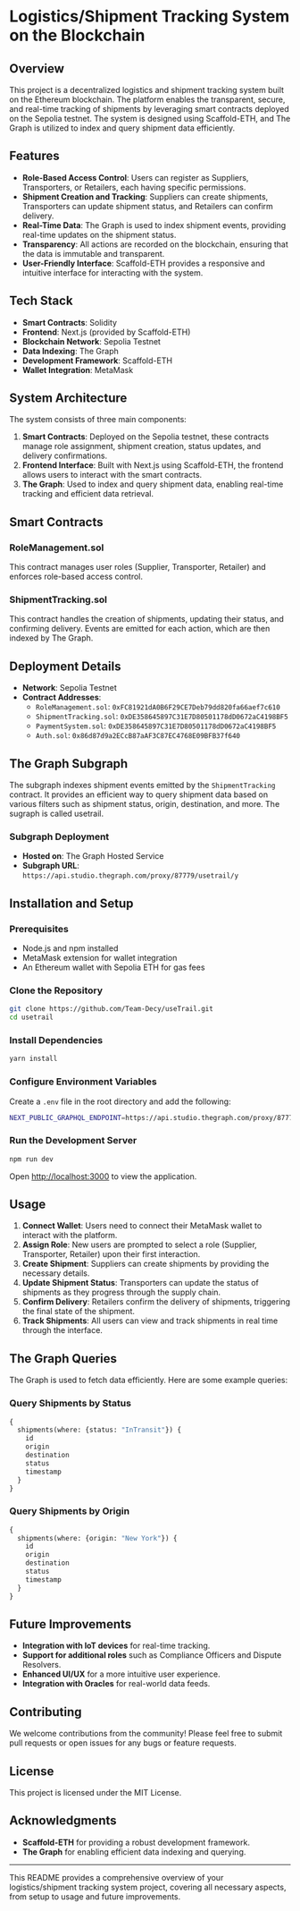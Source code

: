# **Logistics/Shipment Tracking System on the Blockchain**

## **Overview**

This project is a decentralized logistics and shipment tracking system built on the Ethereum blockchain. The platform enables the transparent, secure, and real-time tracking of shipments by leveraging smart contracts deployed on the Sepolia testnet. The system is designed using Scaffold-ETH, and The Graph is utilized to index and query shipment data efficiently.

## **Features**

- **Role-Based Access Control**: Users can register as Suppliers, Transporters, or Retailers, each having specific permissions.
- **Shipment Creation and Tracking**: Suppliers can create shipments, Transporters can update shipment status, and Retailers can confirm delivery.
- **Real-Time Data**: The Graph is used to index shipment events, providing real-time updates on the shipment status.
- **Transparency**: All actions are recorded on the blockchain, ensuring that the data is immutable and transparent.
- **User-Friendly Interface**: Scaffold-ETH provides a responsive and intuitive interface for interacting with the system.

## **Tech Stack**

- **Smart Contracts**: Solidity
- **Frontend**: Next.js (provided by Scaffold-ETH)
- **Blockchain Network**: Sepolia Testnet
- **Data Indexing**: The Graph
- **Development Framework**: Scaffold-ETH
- **Wallet Integration**: MetaMask

## **System Architecture**

The system consists of three main components:

1. **Smart Contracts**: Deployed on the Sepolia testnet, these contracts manage role assignment, shipment creation, status updates, and delivery confirmations.
2. **Frontend Interface**: Built with Next.js using Scaffold-ETH, the frontend allows users to interact with the smart contracts.
3. **The Graph**: Used to index and query shipment data, enabling real-time tracking and efficient data retrieval.

## **Smart Contracts**

### **RoleManagement.sol**
This contract manages user roles (Supplier, Transporter, Retailer) and enforces role-based access control.

### **ShipmentTracking.sol**
This contract handles the creation of shipments, updating their status, and confirming delivery. Events are emitted for each action, which are then indexed by The Graph.

## **Deployment Details**

- **Network**: Sepolia Testnet
- **Contract Addresses**:
  - `RoleManagement.sol`: `0xFC81921dA0B6F29CE7Deb79dd820fa66aef7c610`
  - `ShipmentTracking.sol`: `0xDE358645897C31E7D80501178dD0672aC4198BF5`
  - `PaymentSystem.sol`: `0xDE358645897C31E7D80501178dD0672aC4198BF5`
  - `Auth.sol`: `0x86d87d9a2ECcB87aAF3C87EC4768E09BFB37f640`
  
## **The Graph Subgraph**

The subgraph indexes shipment events emitted by the `ShipmentTracking` contract. It provides an efficient way to query shipment data based on various filters such as shipment status, origin, destination, and more. The sugraph is called usetrail.

### **Subgraph Deployment**
- **Hosted on**: The Graph Hosted Service
- **Subgraph URL**: `https://api.studio.thegraph.com/proxy/87779/usetrail/y`

## **Installation and Setup**

### **Prerequisites**
- Node.js and npm installed
- MetaMask extension for wallet integration
- An Ethereum wallet with Sepolia ETH for gas fees

### **Clone the Repository**
```bash
git clone https://github.com/Team-Decy/useTrail.git
cd usetrail
```

### **Install Dependencies**
```bash
yarn install
```

### **Configure Environment Variables**
Create a `.env` file in the root directory and add the following:

```bash
NEXT_PUBLIC_GRAPHQL_ENDPOINT=https://api.studio.thegraph.com/proxy/87779/usetrail/y
```

### **Run the Development Server**
```bash
npm run dev
```

Open [http://localhost:3000](http://localhost:3000) to view the application.

## **Usage**

1. **Connect Wallet**: Users need to connect their MetaMask wallet to interact with the platform.
2. **Assign Role**: New users are prompted to select a role (Supplier, Transporter, Retailer) upon their first interaction.
3. **Create Shipment**: Suppliers can create shipments by providing the necessary details.
4. **Update Shipment Status**: Transporters can update the status of shipments as they progress through the supply chain.
5. **Confirm Delivery**: Retailers confirm the delivery of shipments, triggering the final state of the shipment.
6. **Track Shipments**: All users can view and track shipments in real time through the interface.

## **The Graph Queries**

The Graph is used to fetch data efficiently. Here are some example queries:

### **Query Shipments by Status**
```graphql
{
  shipments(where: {status: "InTransit"}) {
    id
    origin
    destination
    status
    timestamp
  }
}
```

### **Query Shipments by Origin**
```graphql
{
  shipments(where: {origin: "New York"}) {
    id
    origin
    destination
    status
    timestamp
  }
}
```

## **Future Improvements**

- **Integration with IoT devices** for real-time tracking.
- **Support for additional roles** such as Compliance Officers and Dispute Resolvers.
- **Enhanced UI/UX** for a more intuitive user experience.
- **Integration with Oracles** for real-world data feeds.

## **Contributing**

We welcome contributions from the community! Please feel free to submit pull requests or open issues for any bugs or feature requests.

## **License**

This project is licensed under the MIT License.

## **Acknowledgments**

- **Scaffold-ETH** for providing a robust development framework.
- **The Graph** for enabling efficient data indexing and querying.

---

This README provides a comprehensive overview of your logistics/shipment tracking system project, covering all necessary aspects, from setup to usage and future improvements.
